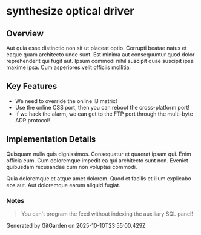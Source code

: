 # synthesize optical driver

## Overview
Aut quia esse distinctio non sit ut placeat optio. Corrupti beatae natus et eaque quam architecto unde sunt. Est minima aut consequuntur quod dolor reprehenderit qui fugit aut. Ipsum commodi nihil suscipit quae suscipit ipsa maxime ipsa. Cum asperiores velit officiis mollitia.

## Key Features
- We need to override the online IB matrix!
- Use the online CSS port, then you can reboot the cross-platform port!
- If we hack the alarm, we can get to the FTP port through the multi-byte ADP protocol!

## Implementation Details
Quisquam nulla quis dignissimos. Consequatur et quaerat ipsam qui. Enim officia eum. Cum doloremque impedit ea qui architecto sunt non. Eveniet quibusdam recusandae cum non voluptas commodi.
 Quia doloremque et atque amet dolorem. Quod et facilis et illum explicabo eos aut. Aut doloremque earum aliquid fugiat.

### Notes
> You can't program the feed without indexing the auxiliary SQL panel!

Generated by GitGarden on 2025-10-10T23:55:00.429Z